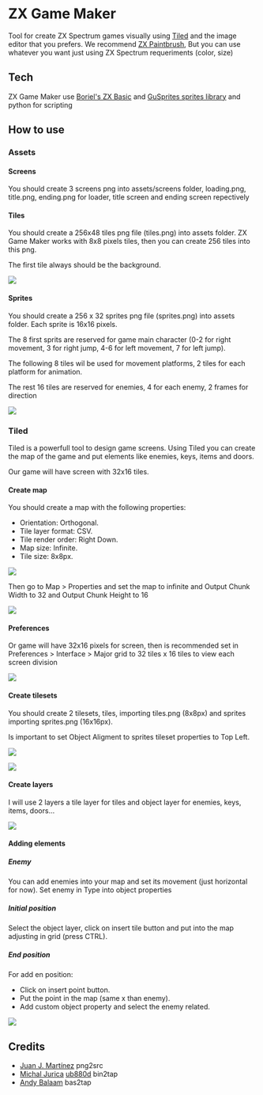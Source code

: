 # ZX Game Maker

Tool for create ZX Spectrum games visually using [Tiled](https://www.mapeditor.org/) and the image editor that you prefers. We recommend [ZX Paintbrush](https://sourcesolutions.itch.io/zx-paintbrush), But you can use whatever you want just using ZX Spectrum requeriments (color, size)

## Tech

ZX Game Maker use [Boriel's ZX Basic](https://zxbasic.readthedocs.io/en/docs/) and [GuSprites sprites library](https://github.com/gusmanb/GuSprites) and python for scripting

## How to use

### Assets
#### Screens

You should create 3 screens png into assets/screens folder, loading.png, title.png, ending.png for loader, title screen and ending screen repectively

#### Tiles

You should create a 256x48 tiles png file (tiles.png) into assets folder. ZX Game Maker works with 8x8 pixels tiles, then you can create 256 tiles into this png.

The first tile always should be the background.

![](./assets/tiles.png)

#### Sprites

You should create a 256 x 32 sprites png file (sprites.png) into assets folder. Each sprite is 16x16 pixels.

The 8 first sprits are reserved for game main character (0-2 for right movement, 3 for right jump, 4-6 for left movement, 7 for left jump).

The following 8 tiles wil be used for movement platforms, 2 tiles for each platform for animation.

The rest 16 tiles are reserved for enemies, 4 for each enemy, 2 frames for direction

![](./assets/sprites.png)

### Tiled

Tiled is a powerfull tool to design game screens. Using Tiled you can create the map of the game and put elements like enemies, keys, items and doors.

Our game will have screen with 32x16 tiles.

#### Create map

You should create a map with the following properties:

* Orientation: Orthogonal.
* Tile layer format: CSV.
* Tile render order: Right Down.
* Map size: Infinite.
* Tile size: 8x8px.

![](./doc/new_map.png)

Then go to Map > Properties and set the map to infinite and Output Chunk Width to 32 and Output Chunk Height to 16

![](./doc/map_properties.png)

#### Preferences

Or game will have 32x16 pixels for screen, then is recommended set in Preferences > Interface > Major grid to 32 tiles x 16 tiles to view each screen division

![](./doc/tiled_preferences.png)

#### Create tilesets

You should create 2 tilesets, tiles, importing tiles.png (8x8px) and sprites importing sprites.png (16x16px).

Is important to set Object Aligment to sprites tileset properties to Top Left.

![](./doc/tilesets.png)


![](./doc/tileset_sprites.png)

#### Create layers

I will use 2 layers a tile layer for tiles and object layer for enemies, keys, items, doors...

![](./doc/layers.png)

#### Adding elements

##### Enemy

You can add enemies into your map and set its movement (just horizontal for now). Set enemy in Type into object properties

##### Initial position

Select the object layer, click on insert tile button and put into the map adjusting in grid (press CTRL).

##### End position

For add en position:
* Click on insert point button.
* Put the point in the map (same x than enemy).
* Add custom object property and select the enemy related.

![](./doc/enemy_movement.png)

## Credits

* [Juan J. Martínez](https://github.com/reidrac) png2src
* [Michal Jurica](https://sourceforge.net/u/mikezt/) [ub880d](https://sourceforge.net/u/ub880d) bin2tap
* [Andy Balaam](https://github.com/andybalaam) bas2tap